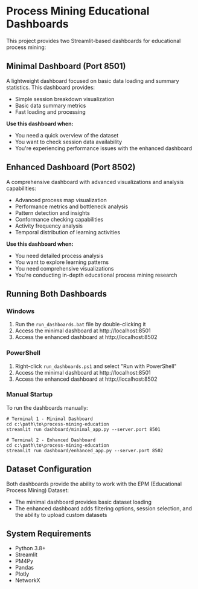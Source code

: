 # Process Mining Educational Dashboards

This project provides two Streamlit-based dashboards for educational process mining:

## Minimal Dashboard (Port 8501)
A lightweight dashboard focused on basic data loading and summary statistics. This dashboard provides:
- Simple session breakdown visualization
- Basic data summary metrics
- Fast loading and processing

**Use this dashboard when:**
- You need a quick overview of the dataset
- You want to check session data availability
- You're experiencing performance issues with the enhanced dashboard

## Enhanced Dashboard (Port 8502)
A comprehensive dashboard with advanced visualizations and analysis capabilities:
- Advanced process map visualization 
- Performance metrics and bottleneck analysis
- Pattern detection and insights
- Conformance checking capabilities
- Activity frequency analysis
- Temporal distribution of learning activities

**Use this dashboard when:**
- You need detailed process analysis
- You want to explore learning patterns
- You need comprehensive visualizations
- You're conducting in-depth educational process mining research

## Running Both Dashboards

### Windows
1. Run the `run_dashboards.bat` file by double-clicking it
2. Access the minimal dashboard at http://localhost:8501
3. Access the enhanced dashboard at http://localhost:8502

### PowerShell
1. Right-click `run_dashboards.ps1` and select "Run with PowerShell"
2. Access the minimal dashboard at http://localhost:8501
3. Access the enhanced dashboard at http://localhost:8502

### Manual Startup
To run the dashboards manually:

```
# Terminal 1 - Minimal Dashboard
cd c:\path\to\process-mining-education
streamlit run dashboard/minimal_app.py --server.port 8501

# Terminal 2 - Enhanced Dashboard
cd c:\path\to\process-mining-education
streamlit run dashboard/enhanced_app.py --server.port 8502
```

## Dataset Configuration

Both dashboards provide the ability to work with the EPM (Educational Process Mining) Dataset:

- The minimal dashboard provides basic dataset loading
- The enhanced dashboard adds filtering options, session selection, and the ability to upload custom datasets

## System Requirements

- Python 3.8+
- Streamlit
- PM4Py
- Pandas
- Plotly
- NetworkX
